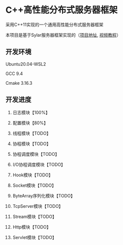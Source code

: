 # C++高性能分布式服务器框架

采用C++11实现的一个通用高性能分布式服务器框架

本项目是基于Sylar服务器框架实现的（[项目地址](https://github.com/sylar-yin/sylar), [视频教程](https://www.bilibili.com/video/BV184411s7qF)）

## 开发环境
Ubuntu20.04-WSL2

GCC 9.4

Cmake 3.16.3

## 开发进度
1. 日志模块【100%】

2. 配置模块【80%】

3. 线程模块【TODO】

4. 协程模块【TODO】

5. 协程调度模块【TODO】

6. I/O协程调度模块【TODO】

7. Hook模块【TODO】

8. Socket模块【TODO】

9. ByteArray序列化模块【TODO】

10. TcpServer模块【TODO】

11. Stream模块【TODO】

12. Http模块【TODO】

13. Servlet模块【TODO】

